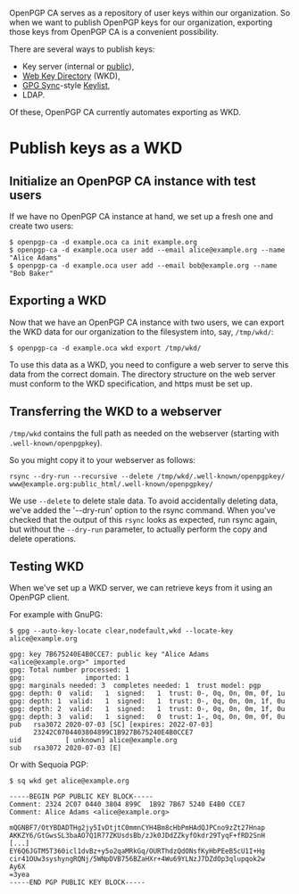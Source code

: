 OpenPGP CA serves as a repository of user keys within our organization.
So when we want to publish OpenPGP keys for our organization, exporting
those keys from OpenPGP CA is a convenient possibility. 

There are several ways to publish keys:
- Key server (internal or [public](https://keys.openpgp.org/)),
- [Web Key Directory](https://tools.ietf.org/html/draft-koch-openpgp-webkey-service-09) (WKD),
- [GPG Sync](https://github.com/firstlookmedia/gpgsync/)-style [Keylist](https://datatracker.ietf.org/doc/draft-mccain-keylist/),
- LDAP.

Of these, OpenPGP CA currently automates exporting as WKD.

# Publish keys as a WKD

## Initialize an OpenPGP CA instance with test users

If we have no OpenPGP CA instance at hand, we set up a fresh one and create
two users:

```
$ openpgp-ca -d example.oca ca init example.org
$ openpgp-ca -d example.oca user add --email alice@example.org --name "Alice Adams"
$ openpgp-ca -d example.oca user add --email bob@example.org --name "Bob Baker"
```

## Exporting a WKD

Now that we have an OpenPGP CA instance with two users, we can export the
WKD data for our organization to the filesystem into, say, `/tmp/wkd/`:

`$ openpgp-ca -d example.oca wkd export /tmp/wkd/`

To use this data as a WKD, you need to configure a web server to serve this
data from the correct domain. The directory structure on the web server must
conform to the WKD specification, and https must be set up.

## Transferring the WKD to a webserver

`/tmp/wkd` contains the full path as needed on the webserver (starting with `.well-known/openpgpkey`).

So you might copy it to your webserver as follows: 

`rsync --dry-run --recursive --delete /tmp/wkd/.well-known/openpgpkey/ www@example.org:public_html/.well-known/openpgpkey/`

We use `--delete` to delete stale data. To avoid accidentally deleting data, we've added the '--dry-run' option to the rsync command.
When you've checked that the output of this `rsync` looks as expected, run rsync again, but without the `--dry-run` parameter, to actually perform the copy and delete operations.

## Testing WKD

When we've set up a WKD server, we can retrieve keys from it using an
OpenPGP client.

For example with GnuPG:

`$ gpg --auto-key-locate clear,nodefault,wkd --locate-key alice@example.org`

```
gpg: key 7B675240E4B0CCE7: public key "Alice Adams <alice@example.org>" imported
gpg: Total number processed: 1
gpg:               imported: 1
gpg: marginals needed: 3  completes needed: 1  trust model: pgp
gpg: depth: 0  valid:   1  signed:   1  trust: 0-, 0q, 0n, 0m, 0f, 1u
gpg: depth: 1  valid:   1  signed:   1  trust: 0-, 0q, 0n, 0m, 1f, 0u
gpg: depth: 2  valid:   1  signed:   1  trust: 0-, 0q, 0n, 0m, 1f, 0u
gpg: depth: 3  valid:   1  signed:   0  trust: 1-, 0q, 0n, 0m, 0f, 0u
pub   rsa3072 2020-07-03 [SC] [expires: 2022-07-03]
      23242C0704403804899C1B927B675240E4B0CCE7
uid           [ unknown] alice@example.org
sub   rsa3072 2020-07-03 [E]
```

Or with Sequoia PGP:

`$ sq wkd get alice@example.org`

```
-----BEGIN PGP PUBLIC KEY BLOCK-----
Comment: 2324 2C07 0440 3804 899C  1B92 7B67 5240 E4B0 CCE7
Comment: Alice Adams <alice@example.org>

mQGNBF7/OtYBDADTHg2jy5IvDtjtC0mmnCYH4Bm8cHbPmHAdQJPCno9zZt27Hnap
AKKZY6/GtGwsSL3baAO7Q1R77ZKUsdsBb/zJk0JDdZZkyfOkdr29TyqF+fRD2SnH
[...]
EY6Q6JGTM5T360icl1dvBz+y5o2qaMRkGq/OURThdzQdONsfKyHbPEeB5cU1I+Hg
cir41OUw3syshyngRQNj/5WNpDVB756BZaHXr+4Wu69YLNzJ7DZdOp3qlupqok2w
Ay6X
=3yea
-----END PGP PUBLIC KEY BLOCK-----
```
